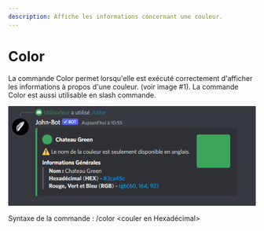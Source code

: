 ```yaml
---
description: Affiche les informations concernant une couleur.
---
```


# Color

La commande Color permet lorsqu'elle est exécuté correctement d'afficher les informations à propos d'une couleur. (voir image #1). La commande Color est aussi utilisable en slash commande.

![Image #1](../../../.gitbook/assets/Color.png)

Syntaxe de la commande : /color \<couler en Hexadécimal>
